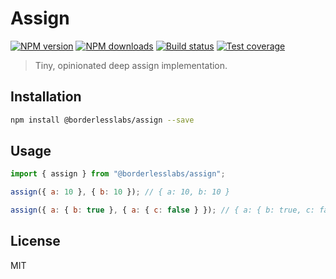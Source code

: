 # Assign

[![NPM version][npm-image]][npm-url]
[![NPM downloads][downloads-image]][downloads-url]
[![Build status][travis-image]][travis-url]
[![Test coverage][coveralls-image]][coveralls-url]

> Tiny, opinionated deep assign implementation.

## Installation

```sh
npm install @borderlesslabs/assign --save
```

## Usage

```js
import { assign } from "@borderlesslabs/assign";

assign({ a: 10 }, { b: 10 }); // { a: 10, b: 10 }

assign({ a: { b: true }, { a: { c: false } }); // { a: { b: true, c: false } }
```

## License

MIT

[npm-image]: https://img.shields.io/npm/v/@borderlesslabs/assign.svg?style=flat
[npm-url]: https://npmjs.org/package/@borderlesslabs/assign
[downloads-image]: https://img.shields.io/npm/dm/@borderlesslabs/assign.svg?style=flat
[downloads-url]: https://npmjs.org/package/@borderlesslabs/assign
[travis-image]: https://img.shields.io/travis/BorderlessLabs/assign.svg?style=flat
[travis-url]: https://travis-ci.org/BorderlessLabs/assign
[coveralls-image]: https://img.shields.io/coveralls/BorderlessLabs/assign.svg?style=flat
[coveralls-url]: https://coveralls.io/r/BorderlessLabs/assign?branch=master
